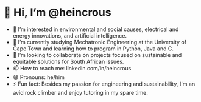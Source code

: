# 👋 Hi, I’m @heincrous
- 👀 I’m interested in environmental and social causes, electrical and energy innovations, and artificial intelligence.
- 🌱 I’m currently studying Mechatronic Engineering at the University of Cape Town and learning how to program in Python, Java and C.
- 💞️ I’m looking to collaborate on projects focused on sustainable and equitable solutions for South African issues.
- 📫 How to reach me: linkedin.com/in/heincrous
- 😄 Pronouns: he/him
- ⚡ Fun fact: Besides my passion for engineering and sustainability, I'm an avid rock climber and enjoy tutoring in my spare time.
<!---
heincrous/heincrous is a ✨ special ✨ repository because its `README.md` (this file) appears on your GitHub profile.
You can click the Preview link to take a look at your changes.
--->
